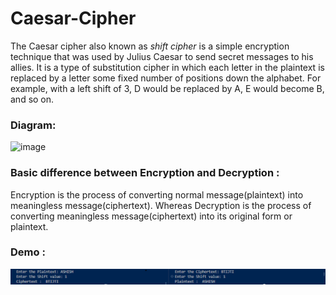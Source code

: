 # Caesar-Cipher


The Caesar cipher also known as _shift cipher_ is a simple encryption technique that was used by Julius Caesar to send secret messages to his allies. It is a type of substitution cipher in which each letter in the plaintext is replaced by a letter some fixed number of positions down the alphabet. For example, with a left shift of 3, D would be replaced by A, E would become B, and so on. 

### Diagram: 

![image](https://github.com/akscoder082003/Caesar-Cipher/assets/109755100/ee7b7b5e-ee16-46ef-8ffa-5167801bbca5)



### Basic difference between Encryption and Decryption :

Encryption is the process of converting normal message(plaintext) into meaningless message(ciphertext). Whereas Decryption is the process of converting meaningless message(ciphertext) into its original form or plaintext.

### Demo :

![Alt text](image.png)